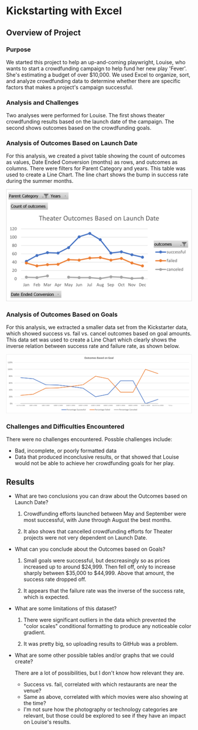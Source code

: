 # Kickstarting with Excel

## Overview of Project

### Purpose

We started this project to help an up-and-coming playwright, Louise, who wants to start a crowdfunding campaign to help fund her new play 'Fever'. She's estimating a budget of over $10,000. We used Excel to organize, sort, and analyze crowdfunding data to determine whether there are specific factors that makes a project's campaign successful.

### Analysis and Challenges

  Two analyses were performed for Louise. The first shows theater crowdfunding results based on the launch date of the campaign. The second shows outcomes based on the crowdfunding goals.

### Analysis of Outcomes Based on Launch Date

  For this analysis, we created a pivot table showing the count of outcomes as values, Date Ended Conversion (months) as rows, and outcomes as columns. There were filters for Parent Category and years. This table was used to create a Line Chart. The line chart shows the bump in success rate during the summer months.

  ![Theater Outcomes vs Launch Date](resources/Theater_Outcomes_vs_Launch.png)

### Analysis of Outcomes Based on Goals

  For this analysis, we extracted a smaller data set from the Kickstarter data, which showed success vs. fail vs. cancel outcomes based on goal amounts. This data set was used to create a Line Chart which clearly shows the inverse relation between success rate and failure rate, as shown below.

  ![Outcomes vs Goals](resources/Outcomes_vs_Goals.png)

### Challenges and Difficulties Encountered

  There were no challenges encountered. Possble challenges include:

  * Bad, incomplete, or poorly formatted data
  * Data that produced inconclusive results, or that showed that Louise would not be able to achieve her crowdfunding goals for her play.

## Results

- What are two conclusions you can draw about the Outcomes based on Launch Date?

  1) Crowdfunding efforts launched between May and September were most successful, with June through August the best months.

  2) It also shows that cancelled crowdfunding efforts for Theater projects were not very dependent on Launch Date.

- What can you conclude about the Outcomes based on Goals?

  1) Small goals were successful, but descreasingly so as prices increased up to around $24,999. Then fell off, only to increase sharply between $35,000 to $44,999. Above that amount, the success rate dropped off.

  2) It appears that the failure rate was the inverse of the success rate, which is expected.

- What are some limitations of this dataset?

  1) There were significant outliers in the data which prevented the "color scales" conditional formatting to produce any noticeable color gradient.

  2) It was pretty big, so uploading results to GitHub was a problem.

- What are some other possible tables and/or graphs that we could create?

  There are a lot of possibilities, but I don't know how relevant they are.
  * Success vs. fail, correlated with which restaurants are near the venue?
  * Same as above, correlated with which movies were also showing at the time?
  * I'm not sure how the photography or technology categories are relevant, but those could be explored to see if they have an impact on Louise's results.
